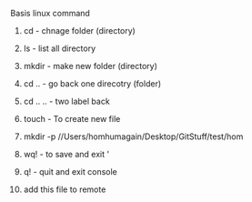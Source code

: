 Basis linux command 

1. cd - chnage folder (directory)
2. ls - list all directory
3. mkdir - make new folder (directory)
4. cd .. - go back one direcotry (folder)
5. cd .. .. - two label back
6. touch <fileName> - To create new file
7. mkdir -p //Users/homhumagain/Desktop/GitStuff/test/hom
8. wq! - to save and exit '

9. q! - quit and exit console  
10. add this file to remote 
